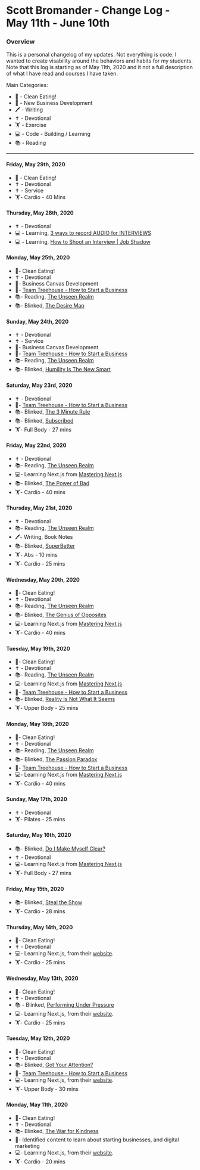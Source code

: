 # Scott Bromander - Change Log - May 11th - June 10th

### Overview
This is a personal changelog of my updates. Not everything is code. I wanted to create visability around the behaviors and habits for my students. Note that this log is starting as of May 11th, 2020 and it not a full description of what I have read and courses I have taken.

Main Categories:
- 🍎 - Clean Eating!
- 📗 - New Business Development
- 🖊 - Writing
- ✝️ - Devotional
- 🏋️‍ - Exercise
- 💻 - Code - Building / Learning
- 📚 - Reading

---
#### Friday, May 29th, 2020
- 🍎 - Clean Eating!
- ✝️ - Devotional
- ✝️ - Service
- 🏋️‍- Cardio - 40 Mins

#### Thursday, May 28th, 2020
- ✝️ - Devotional
- 💻 - Learning, [3 ways to record AUDIO for INTERVIEWS](https://www.youtube.com/watch?v=ADD2k0tIz4o)
- 💻 - Learning, [How to Shoot an Interview | Job Shadow](https://www.youtube.com/watch?v=J7ENEuqXDwY)

#### Monday, May 25th, 2020
- 🍎- Clean Eating!
- ✝️ - Devotional
- 📗- Business Canvas Development
- 📗- [Team Treehouse - How to Start a Business](https://teamtreehouse.com/library/how-to-start-a-business-revamp/)
- 📚- Reading, [The Unseen Realm](https://www.amazon.com/Unseen-Realm-Recovering-Supernatural-Worldview/dp/1577995562)
- 📚- Blinked, [The Desire Map](https://www.blinkist.com/books/the-desire-map-en)

#### Sunday, May 24th, 2020
- ✝️ - Devotional
- ✝️ - Service
- 📗- Business Canvas Development
- 📗- [Team Treehouse - How to Start a Business](https://teamtreehouse.com/library/how-to-start-a-business-revamp/)
- 📚- Reading, [The Unseen Realm](https://www.amazon.com/Unseen-Realm-Recovering-Supernatural-Worldview/dp/1577995562)
- 📚- Blinked, [Humility Is The New Smart](https://www.blinkist.com/books/humility-is-the-new-smart-en)

#### Saturday, May 23rd, 2020
- ✝️ - Devotional
- 📗- [Team Treehouse - How to Start a Business](https://teamtreehouse.com/library/how-to-start-a-business-revamp/)
- 📚- Blinked, [The 3 Minute Rule](https://www.blinkist.com/books/the-3-minute-rule-en)
- 📚- Blinked, [Subscribed](https://www.blinkist.com/books/subscribed-en)
- 🏋️‍- Full Body - 27 mins

#### Friday, May 22nd, 2020
- ✝️ - Devotional
- 📚- Reading, [The Unseen Realm](https://www.amazon.com/Unseen-Realm-Recovering-Supernatural-Worldview/dp/1577995562)
- 💻- Learning Next.js from [Mastering Next.js](https://masteringnextjs.com/)
- 📚- Blinked, [The Power of Bad](https://www.blinkist.com/en/nc/reader/the-power-of-bad-en)
- 🏋️‍- Cardio - 40 mins

#### Thursday, May 21st, 2020
- ✝️ - Devotional
- 📚- Reading, [The Unseen Realm](https://www.amazon.com/Unseen-Realm-Recovering-Supernatural-Worldview/dp/1577995562)
- 🖊- Writing, Book Notes
- 📚- Blinked, [SuperBetter](https://www.blinkist.com/books/superbetter-en)
- 🏋️‍- Abs - 10 mins
- 🏋️‍- Cardio - 25 mins

#### Wednesday, May 20th, 2020
- 🍎- Clean Eating!
- ✝️ - Devotional
- 📚- Reading, [The Unseen Realm](https://www.amazon.com/Unseen-Realm-Recovering-Supernatural-Worldview/dp/1577995562)
- 📚- Blinked, [The Genius of Opposites](https://www.blinkist.com/en/nc/reader/the-genius-of-opposites-en)
- 💻- Learning Next.js from [Mastering Next.js](https://masteringnextjs.com/)
- 🏋️‍- Cardio - 40 mins

#### Tuesday, May 19th, 2020
- 🍎- Clean Eating!
- ✝️ - Devotional
- 📚- Reading, [The Unseen Realm](https://www.amazon.com/Unseen-Realm-Recovering-Supernatural-Worldview/dp/1577995562)
- 💻- Learning Next.js from [Mastering Next.js](https://masteringnextjs.com/)
- 📗- [Team Treehouse - How to Start a Business](https://teamtreehouse.com/library/how-to-start-a-business-revamp/)
- 📚- Blinked, [Reality Is Not What It Seems](https://www.blinkist.com/books/reality-is-not-what-it-seems-en)
- 🏋️‍- Upper Body - 25 mins

#### Monday, May 18th, 2020
- 🍎- Clean Eating!
- ✝️ - Devotional
- 📚- Reading, [The Unseen Realm](https://www.amazon.com/Unseen-Realm-Recovering-Supernatural-Worldview/dp/1577995562)
- 📚- Blinked, [The Passion Paradox](https://www.blinkist.com/books/the-passion-paradox-en)
- 📗- [Team Treehouse - How to Start a Business](https://teamtreehouse.com/library/how-to-start-a-business-revamp/)
- 💻- Learning Next.js from [Mastering Next.js](https://masteringnextjs.com/)
- 🏋️‍- Cardio - 40 mins

#### Sunday, May 17th, 2020
- ✝️ - Devotional
- 🏋️‍- Pilates - 25 mins

#### Saturday, May 16th, 2020
- 📚- Blinked, [Do I Make Myself Clear?](https://www.blinkist.com/books/do-i-make-myself-clear-en)
- ✝️ - Devotional
- 💻- Learning Next.js from [Mastering Next.js](https://masteringnextjs.com/)
- 🏋️‍- Full Body - 27 mins

#### Friday, May 15th, 2020
- 📚- Blinked, [Steal the Show](https://www.blinkist.com/books/steal-the-show-en)
- 🏋️‍- Cardio - 28 mins

#### Thursday, May 14th, 2020
- 🍎- Clean Eating!
- ✝️ - Devotional
- 💻- Learning Next.js, from their [website](https://nextjs.org/learn/basics/create-nextjs-app).
- 🏋️‍- Cardio - 25 mins

#### Wednesday, May 13th, 2020
- 🍎- Clean Eating!
- ✝️ - Devotional
- 📚 - Blinked, [Performing Under Pressure](https://www.blinkist.com/books/performing-under-pressure-en)
- 💻- Learning Next.js, from their [website](https://nextjs.org/learn/basics/create-nextjs-app).
- 🏋️‍- Cardio - 25 mins

#### Tuesday, May 12th, 2020
- 🍎- Clean Eating!
- ✝️ - Devotional
- 📚- Blinked, [Got Your Attention?](https://www.blinkist.com/en/books/got-your-attention-en)
- 📗- [Team Treehouse - How to Start a Business](https://teamtreehouse.com/library/how-to-start-a-business-revamp/)
- 💻- Learning Next.js, from their [website](https://nextjs.org/learn/basics/create-nextjs-app).
- 🏋️‍- Upper Body - 30 mins

#### Monday, May 11th, 2020
- 🍎- Clean Eating!
- ✝️ - Devotional
- 📚- Blinked, [The War for Kindness](https://www.blinkist.com/books/the-war-for-kindness-en)
- 📗- Identified content to learn about starting businesses, and digital marketing
- 💻- Learning Next.js, from their [website](https://nextjs.org/learn/basics/create-nextjs-app).
- 🏋️‍- Cardio - 20 mins
